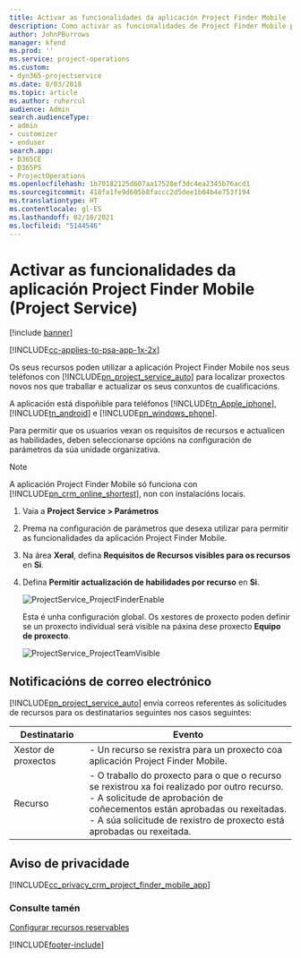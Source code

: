 ```yaml
---
title: Activar as funcionalidades da aplicación Project Finder Mobile
description: Como activar as funcionalidades de Project Finder Mobile para Project Service
author: JohnPBurrows
manager: kfend
ms.prod: ''
ms.service: project-operations
ms.custom:
- dyn365-projectservice
ms.date: 8/03/2018
ms.topic: article
ms.author: ruhercul
audience: Admin
search.audienceType:
- admin
- customizer
- enduser
search.app:
- D365CE
- D365PS
- ProjectOperations
ms.openlocfilehash: 1b70182125d607aa17528ef3dc4ea2345b76acd1
ms.sourcegitcommit: 418fa1fe9d605b8faccc2d5dee1b04b4e753f194
ms.translationtype: HT
ms.contentlocale: gl-ES
ms.lasthandoff: 02/10/2021
ms.locfileid: "5144546"
---
```

# <a name="enable-project-finder-mobile-app-features-project-service"></a>Activar as funcionalidades da aplicación Project Finder Mobile (Project Service)

[!include [banner](../includes/psa-now-project-operations.md)]

[!INCLUDE[cc-applies-to-psa-app-1x-2x](../includes/cc-applies-to-psa-app-1x-2x.md)]

Os seus recursos poden utilizar a aplicación Project Finder Mobile nos seus teléfonos con [!INCLUDE[pn_project_service_auto](../includes/pn-project-service-auto.md)] para localizar proxectos novos nos que traballar e actualizar os seus conxuntos de cualificacións.  
  
 A aplicación está dispoñible para teléfonos [!INCLUDE[tn_Apple_iphone](../includes/tn-apple-iphone.md)], [!INCLUDE[tn_android](../includes/tn-android.md)] e [!INCLUDE[pn_windows_phone](../includes/pn-windows-phone.md)].  
    
 Para permitir que os usuarios vexan os requisitos de recursos e actualicen as habilidades, deben seleccionarse opcións na configuración de parámetros da súa unidade organizativa.
  
> [!NOTE]
>  A aplicación Project Finder Mobile só funciona con [!INCLUDE[pn_crm_online_shortest](../includes/pn-crm-online-shortest.md)], non con instalacións locais.  
  
1. Vaia a **Project Service > Parámetros**  
  
2. Prema na configuración de parámetros que desexa utilizar para permitir as funcionalidades da aplicación Project Finder Mobile.  
  
3. Na área **Xeral**, defina **Requisitos de Recursos visibles para os recursos** en **Si**.  
  
4. Defina **Permitir actualización de habilidades por recurso** en **Si**.  
  
   ![ProjectService_ProjectFinderEnable](../psa/media/project-service-project-finder-enable.png "ProjectService_ProjectFinderEnable")  
  
   Esta é unha configuración global. Os xestores de proxecto poden definir se un proxecto individual será visible na páxina dese proxecto **Equipo de proxecto**.  
  
   ![ProjectService_ProjectTeamVisible](../psa/media/project-service-project-team-visible.png "ProjectService_ProjectTeamVisible")  
  
## <a name="email-notifications"></a>Notificacións de correo electrónico  
 [!INCLUDE[pn_project_service_auto](../includes/pn-project-service-auto.md)] envía correos referentes ás solicitudes de recursos para os destinatarios seguintes nos casos seguintes:  
  
|Destinatario|Evento|  
|---------------|-----------|  
|Xestor de proxectos|- Un recurso se rexistra para un proxecto coa aplicación Project Finder Mobile.|  
|Recurso|- O traballo do proxecto para o que o recurso se rexistrou xa foi realizado por outro recurso.<br />- A solicitude de aprobación de coñecementos están aprobadas ou rexeitadas.<br />- A súa solicitude de rexistro de proxecto está aprobadas ou rexeitada.|  
  
## <a name="privacy-notice"></a>Aviso de privacidade  
 [!INCLUDE[cc_privacy_crm_project_finder_mobile_app](../includes/cc-privacy-crm-project-finder-mobile-app.md)]  
  
### <a name="see-also"></a>Consulte tamén  
 [Configurar recursos reservables](../psa/set-up-resources.md)


[!INCLUDE[footer-include](../includes/footer-banner.md)]